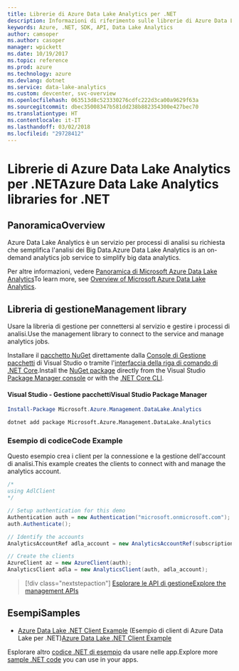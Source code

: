 ```yaml
---
title: Librerie di Azure Data Lake Analytics per .NET
description: Informazioni di riferimento sulle librerie di Azure Data Lake Analytics per .NET
keywords: Azure, .NET, SDK, API, Data Lake Analytics
author: camsoper
ms.author: casoper
manager: wpickett
ms.date: 10/19/2017
ms.topic: reference
ms.prod: azure
ms.technology: azure
ms.devlang: dotnet
ms.service: data-lake-analytics
ms.custom: devcenter, svc-overview
ms.openlocfilehash: 063513d8c523330276cdfc222d3ca00a9629f63a
ms.sourcegitcommit: dbec35008347b581dd238b882354300e427bec70
ms.translationtype: HT
ms.contentlocale: it-IT
ms.lasthandoff: 03/02/2018
ms.locfileid: "29728412"
---
```

# <a name="azure-data-lake-analytics-libraries-for-net"></a><span data-ttu-id="c7318-104">Librerie di Azure Data Lake Analytics per .NET</span><span class="sxs-lookup"><span data-stu-id="c7318-104">Azure Data Lake Analytics libraries for .NET</span></span>

## <a name="overview"></a><span data-ttu-id="c7318-105">Panoramica</span><span class="sxs-lookup"><span data-stu-id="c7318-105">Overview</span></span>

<span data-ttu-id="c7318-106">Azure Data Lake Analytics è un servizio per processi di analisi su richiesta che semplifica l'analisi dei Big Data.</span><span class="sxs-lookup"><span data-stu-id="c7318-106">Azure Data Lake Analytics is an on-demand analytics job service to simplify big data analytics.</span></span>

<span data-ttu-id="c7318-107">Per altre informazioni, vedere [Panoramica di Microsoft Azure Data Lake Analytics](/azure/data-lake-analytics/data-lake-analytics-overview)</span><span class="sxs-lookup"><span data-stu-id="c7318-107">To learn more, see [Overview of Microsoft Azure Data Lake Analytics](/azure/data-lake-analytics/data-lake-analytics-overview).</span></span>

## <a name="management-library"></a><span data-ttu-id="c7318-108">Libreria di gestione</span><span class="sxs-lookup"><span data-stu-id="c7318-108">Management library</span></span>

<span data-ttu-id="c7318-109">Usare la libreria di gestione per connettersi al servizio e gestire i processi di analisi.</span><span class="sxs-lookup"><span data-stu-id="c7318-109">Use the management library to connect to the service and manage analytics jobs.</span></span>

<span data-ttu-id="c7318-110">Installare il [pacchetto NuGet](https://www.nuget.org/packages/Microsoft.Azure.Management.DataLake.Analytics) direttamente dalla [Console di Gestione pacchetti][PackageManager] di Visual Studio o tramite l'[interfaccia della riga di comando di .NET Core][DotNetCLI].</span><span class="sxs-lookup"><span data-stu-id="c7318-110">Install the [NuGet package](https://www.nuget.org/packages/Microsoft.Azure.Management.DataLake.Analytics) directly from the Visual Studio [Package Manager console][PackageManager] or with the [.NET Core CLI][DotNetCLI].</span></span>

#### <a name="visual-studio-package-manager"></a><span data-ttu-id="c7318-111">Visual Studio - Gestione pacchetti</span><span class="sxs-lookup"><span data-stu-id="c7318-111">Visual Studio Package Manager</span></span>

```powershell
Install-Package Microsoft.Azure.Management.DataLake.Analytics
```

```bash
dotnet add package Microsoft.Azure.Management.DataLake.Analytics
```

### <a name="code-example"></a><span data-ttu-id="c7318-112">Esempio di codice</span><span class="sxs-lookup"><span data-stu-id="c7318-112">Code Example</span></span>

<span data-ttu-id="c7318-113">Questo esempio crea i client per la connessione e la gestione dell'account di analisi.</span><span class="sxs-lookup"><span data-stu-id="c7318-113">This example creates the clients to connect with and manage the analytics account.</span></span>

```csharp
/*
using AdlClient 
*/

// Setup authentication for this demo
Authentication auth = new Authentication("microsoft.onmicrosoft.com"); // change this to YOUR tenant
auth.Authenticate();

// Identify the accounts
AnalyticsAccountRef adla_account = new AnalyticsAccountRef(subscriptionId, resourceGroup, userName);

// Create the clients
AzureClient az = new AzureClient(auth);
AnalyticsClient adla = new AnalyticsClient(auth, adla_account);
```

> [!div class="nextstepaction"]
> [<span data-ttu-id="c7318-114">Esplorare le API di gestione</span><span class="sxs-lookup"><span data-stu-id="c7318-114">Explore the management APIs</span></span>](/dotnet/api/overview/azure/datalakeanalytics/management)

## <a name="samples"></a><span data-ttu-id="c7318-115">Esempi</span><span class="sxs-lookup"><span data-stu-id="c7318-115">Samples</span></span>
* <span data-ttu-id="c7318-116">[Azure Data Lake .NET Client Example](https://azure.microsoft.com/resources/samples/data-lake-dotnet-client/) (Esempio di client di Azure Data Lake per .NET)</span><span class="sxs-lookup"><span data-stu-id="c7318-116">[Azure Data Lake .NET Client Example](https://azure.microsoft.com/resources/samples/data-lake-dotnet-client/)</span></span>

<span data-ttu-id="c7318-117">Esplorare altro [codice .NET di esempio](https://azure.microsoft.com/resources/samples/?platform=dotnet) da usare nelle app.</span><span class="sxs-lookup"><span data-stu-id="c7318-117">Explore more [sample .NET code](https://azure.microsoft.com/resources/samples/?platform=dotnet) you can use in your apps.</span></span>

[PackageManager]: https://docs.microsoft.com/nuget/tools/package-manager-console
[DotNetCLI]: https://docs.microsoft.com/dotnet/core/tools/dotnet-add-package
